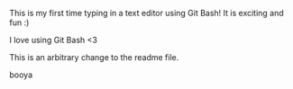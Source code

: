 This is my first time typing in a text editor using Git Bash! It is exciting and fun :)

I love using Git Bash <3

This is an arbitrary change to the readme file.

booya

